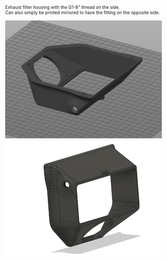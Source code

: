 Exhaust filter housing with the G1-8" thread on the side.<br>
Can also simply be printed mirrored to have the fitting on the opposite side.<br>
<br>
![exhaust_filter_housing_side_1](./efh_s_1.png)
![exhaust_filter_housing_side_2](./efh_s_2.png)
